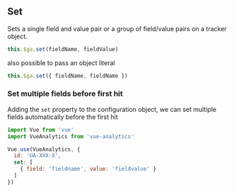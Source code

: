 ## Set

Sets a single field and value pair or a group of field/value pairs on a tracker object.

```js
this.$ga.set(fieldName, fieldValue)
```

also possible to pass an object literal

```js
this.$ga.set({ fieldName, fieldName })
```

### Set multiple fields before first hit
Adding the `set` property to the configuration object, we can set multiple fields automatically before the first hit

```js
import Vue from 'vue'
import VueAnalytics from 'vue-analytics'

Vue.use(VueAnalytics, {
  id: 'UA-XXX-X',
  set: [
    { field: 'fieldname', value: 'fieldvalue' }
  ]
})
```

